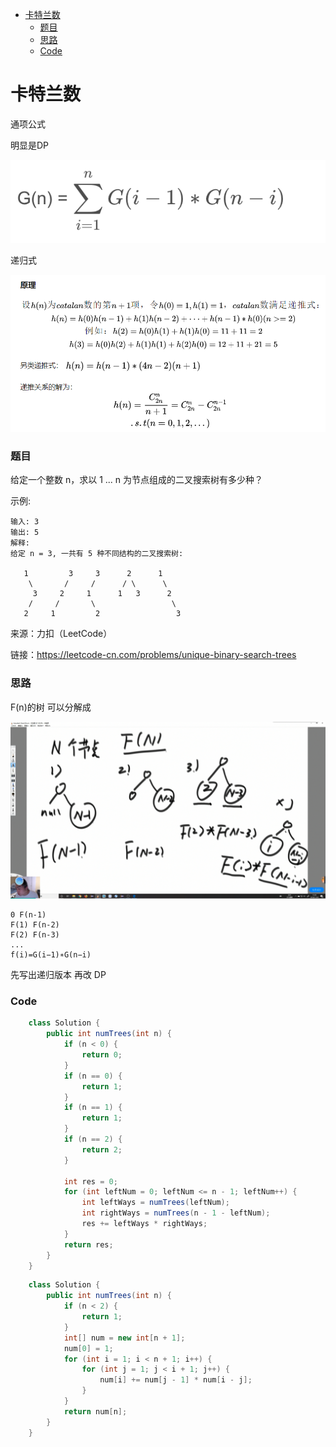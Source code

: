 - [卡特兰数](#卡特兰数)
    - [题目](#题目)
    - [思路](#思路)
    - [Code](#code)
# 卡特兰数

通项公式 

明显是DP

![](../pics/Catalan%20number%20(1).png)

递归式

![](../pics/Catalan%20number%20(3).png)

### 题目

给定一个整数 n，求以 1 ... n 为节点组成的二叉搜索树有多少种？

示例:
```
输入: 3
输出: 5
解释:
给定 n = 3, 一共有 5 种不同结构的二叉搜索树:

   1         3     3      2      1
    \       /     /      / \      \
     3     2     1      1   3      2
    /     /       \                 \
   2     1         2                 3
```
来源：力扣（LeetCode）

链接：https://leetcode-cn.com/problems/unique-binary-search-trees

### 思路

F(n)的树 可以分解成 

![](../pics/Catalan%20number%20(2).png)

    0 F(n-1) 
    F(1) F(n-2)
    F(2) F(n-3)
    ...
    f(i)=G(i−1)∗G(n−i)

先写出递归版本 再改 DP

### Code
```java
    class Solution {
        public int numTrees(int n) {
            if (n < 0) {
                return 0;
            }
            if (n == 0) {
                return 1;
            }
            if (n == 1) {
                return 1;
            }
            if (n == 2) {
                return 2;
            }

            int res = 0;
            for (int leftNum = 0; leftNum <= n - 1; leftNum++) {
                int leftWays = numTrees(leftNum);
                int rightWays = numTrees(n - 1 - leftNum);
                res += leftWays * rightWays;
            }
            return res;
        }
    }
```

```java
    class Solution {
        public int numTrees(int n) {
            if (n < 2) {
                return 1;
            }
            int[] num = new int[n + 1];
            num[0] = 1;
            for (int i = 1; i < n + 1; i++) {
                for (int j = 1; j < i + 1; j++) {
                    num[i] += num[j - 1] * num[i - j];
                }
            }
            return num[n];
        }
    }
```